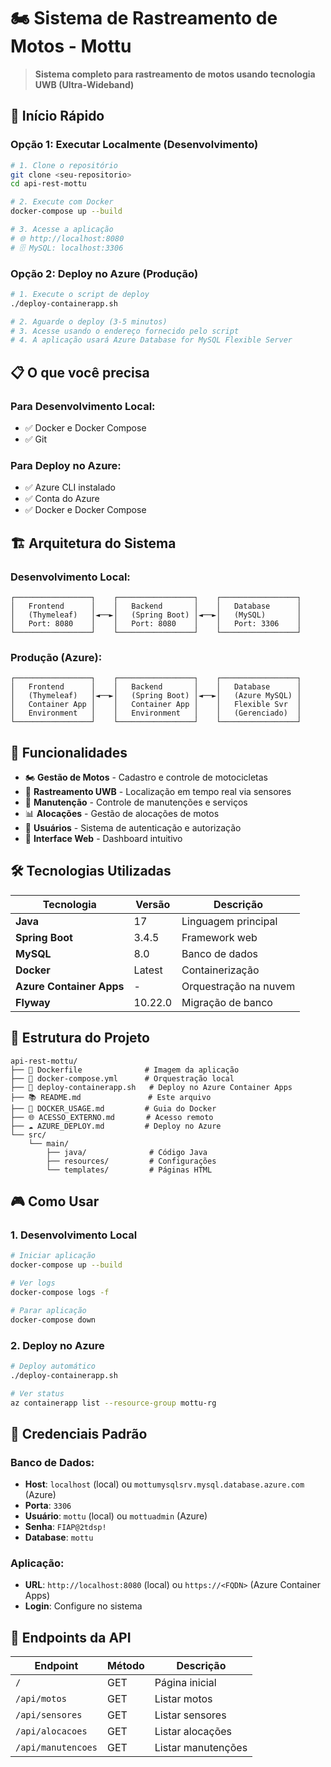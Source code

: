 # 🏍️ Sistema de Rastreamento de Motos - Mottu

> **Sistema completo para rastreamento de motos usando tecnologia UWB (Ultra-Wideband)**

## 🚀 **Início Rápido**

### **Opção 1: Executar Localmente (Desenvolvimento)**
```bash
# 1. Clone o repositório
git clone <seu-repositorio>
cd api-rest-mottu

# 2. Execute com Docker
docker-compose up --build

# 3. Acesse a aplicação
# 🌐 http://localhost:8080
# 🗄️ MySQL: localhost:3306
```

### **Opção 2: Deploy no Azure (Produção)**
```bash
# 1. Execute o script de deploy
./deploy-containerapp.sh

# 2. Aguarde o deploy (3-5 minutos)
# 3. Acesse usando o endereço fornecido pelo script
# 4. A aplicação usará Azure Database for MySQL Flexible Server
```

## 📋 **O que você precisa**

### **Para Desenvolvimento Local:**
- ✅ Docker e Docker Compose
- ✅ Git

### **Para Deploy no Azure:**
- ✅ Azure CLI instalado
- ✅ Conta do Azure
- ✅ Docker e Docker Compose

## 🏗️ **Arquitetura do Sistema**

### **Desenvolvimento Local:**
```
┌─────────────────┐    ┌─────────────────┐    ┌─────────────────┐
│   Frontend      │    │   Backend       │    │   Database      │
│   (Thymeleaf)   │◄──►│   (Spring Boot) │◄──►│   (MySQL)       │
│   Port: 8080    │    │   Port: 8080    │    │   Port: 3306    │
└─────────────────┘    └─────────────────┘    └─────────────────┘
```

### **Produção (Azure):**
```
┌─────────────────┐    ┌─────────────────┐    ┌─────────────────┐
│   Frontend      │    │   Backend       │    │   Database      │
│   (Thymeleaf)   │◄──►│   (Spring Boot) │◄──►│   (Azure MySQL) │
│   Container App │    │   Container App │    │   Flexible Svr  │
│   Environment   │    │   Environment   │    │   (Gerenciado)  │
└─────────────────┘    └─────────────────┘    └─────────────────┘
```

## 🎯 **Funcionalidades**

- 🏍️ **Gestão de Motos** - Cadastro e controle de motocicletas
- 📍 **Rastreamento UWB** - Localização em tempo real via sensores
- 🔧 **Manutenção** - Controle de manutenções e serviços
- 📊 **Alocações** - Gestão de alocações de motos
- 👥 **Usuários** - Sistema de autenticação e autorização
- 📱 **Interface Web** - Dashboard intuitivo

## 🛠️ **Tecnologias Utilizadas**

| Tecnologia | Versão | Descrição |
|------------|--------|-----------|
| **Java** | 17 | Linguagem principal |
| **Spring Boot** | 3.4.5 | Framework web |
| **MySQL** | 8.0 | Banco de dados |
| **Docker** | Latest | Containerização |
| **Azure Container Apps** | - | Orquestração na nuvem |
| **Flyway** | 10.22.0 | Migração de banco |

## 📁 **Estrutura do Projeto**

```
api-rest-mottu/
├── 🐳 Dockerfile              # Imagem da aplicação
├── 🐳 docker-compose.yml      # Orquestração local
├── 🚀 deploy-containerapp.sh   # Deploy no Azure Container Apps
├── 📚 README.md               # Este arquivo
├── 📖 DOCKER_USAGE.md         # Guia do Docker
├── 🌐 ACESSO_EXTERNO.md       # Acesso remoto
├── ☁️ AZURE_DEPLOY.md         # Deploy no Azure
└── src/
    └── main/
        ├── java/              # Código Java
        ├── resources/         # Configurações
        └── templates/         # Páginas HTML
```

## 🎮 **Como Usar**

### **1. Desenvolvimento Local**
```bash
# Iniciar aplicação
docker-compose up --build

# Ver logs
docker-compose logs -f

# Parar aplicação
docker-compose down
```

### **2. Deploy no Azure**
```bash
# Deploy automático
./deploy-containerapp.sh

# Ver status
az containerapp list --resource-group mottu-rg
```

## 🔐 **Credenciais Padrão**

### **Banco de Dados:**
- **Host**: `localhost` (local) ou `mottumysqlsrv.mysql.database.azure.com` (Azure)
- **Porta**: `3306`
- **Usuário**: `mottu` (local) ou `mottuadmin` (Azure)
- **Senha**: `FIAP@2tdsp!`
- **Database**: `mottu`

### **Aplicação:**
- **URL**: `http://localhost:8080` (local) ou `https://<FQDN>` (Azure Container Apps)
- **Login**: Configure no sistema

## 📱 **Endpoints da API**

| Endpoint | Método | Descrição |
|----------|--------|-----------|
| `/` | GET | Página inicial |
| `/api/motos` | GET | Listar motos |
| `/api/sensores` | GET | Listar sensores |
| `/api/alocacoes` | GET | Listar alocações |
| `/api/manutencoes` | GET | Listar manutenções |

